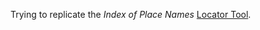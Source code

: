 Trying to replicate the *Index of Place Names* [Locator Tool](https://ons.maps.arcgis.com/apps/webappviewer/index.html?id=b7baf8db5b3f4bea8f56713781973ffe).
